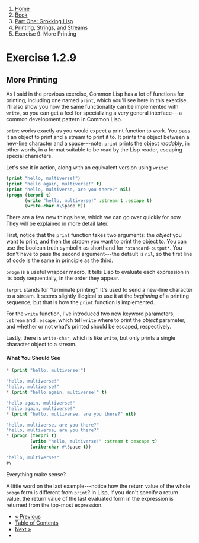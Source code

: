 <ol class="breadcrumb">
  <li><a href="/">Home</a></li>
  <li><a href="/book/">Book</a></li>
  <li><a href="/book/1-0-0-overview/">Part One: Grokking Lisp</a></li>
  <li><a href="/book/1-02-00-input-output/">Printing, Strings, and Streams</a></li>
  <li class="active">Exercise 9: More Printing</li>
</ol>

# Exercise 1.2.9

## More Printing

As I said in the previous exercise, Common Lisp has a lot of functions for printing, including one named `print`, which you'll see here in this exercise.  I'll also show you how the same functionality can be implemented with `write`, so you can get a feel for specializing a very general interface---a common development pattern in Common Lisp.

`print` works exactly as you would expect a print function to work.  You pass it an object to print and a stream to print it to. It prints the object between a new-line character and a space---note: `print` prints the object *readably*, in other words, in a format suitable to be read by the Lisp reader, escaping special characters.

Let's see it in action, along with an equivalent version using `write`:

```lisp
(print "hello, multiverse!")
(print "hello again, multiverse!" t)
(print "hello, multiverse, are you there?" nil)
(progn (terpri t)
       (write "hello, multiverse!" :stream t :escape t)
       (write-char #\Space t))
```

There are a few new things here, which we can go over quickly for now.  They will be explained in more detail later.

First, notice that the `print` function takes two arguments: the *object* you want to print, and then the *stream* you want to print the object to.  You can use the boolean truth symbol `t` as shorthand for `*standard-output*`.  You don't have to pass the second argument---the default is `nil`, so the first line of code is the same in principle as the third.

`progn` is a useful wrapper macro.  It tells Lisp to evaluate each expression in its body sequentially, in the order they appear.

`terpri` stands for "terminate printing".  It's used to send a new-line character to a stream.  It seems slightly illogical to use it at the *beginning* of a printing sequence, but that is how the `print` function is implemented.

For the `write` function, I've introduced two new keyword parameters, `:stream` and `:escape`, which tell `write` where to print the *object* parameter, and whether or not what's printed should be escaped, respectively.

Lastly, there is `write-char`, which is like `write`, but only prints a single character object to a stream.

#### What You Should See

```lisp
* (print "hello, multiverse!")

"hello, multiverse!"
"hello, multiverse!"
* (print "hello again, multiverse!" t)

"hello again, multiverse!"
"hello again, multiverse!"
* (print "hello, multiverse, are you there?" nil)

"hello, multiverse, are you there?"
"hello, multiverse, are you there?"
* (progn (terpri t)
         (write "hello, multiverse!" :stream t :escape t)
         (write-char #\Space t))

"hello, multiverse!" 
#\
```

Everything make sense?

A little word on the last example---notice how the return value of the whole `progn` form is different from `print`?  In Lisp, if you don't specify a return value, the return value of the last evaluated form in the expression is returned from the top-most expression.

<ul class="pager">
  <li class="previous"><a href="/book/1-02-08-printing/">&laquo; Previous</a></li>
  <li><a href="/book/">Table of Contents</a></li>
  <li class="next"><a href="/book/1-03-0-getting-input-from-users/">Next &raquo;</a><li>
</ul>

